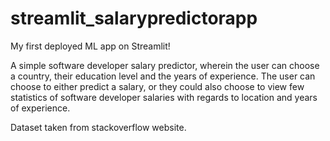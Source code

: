 # streamlit_salarypredictorapp
My first deployed ML app on Streamlit! 

A simple software developer salary predictor, wherein the user can choose a country, their education level and the years of experience. The user can choose to either predict a salary, or they could also choose to view few statistics of software developer salaries with regards to location and years of experience.

Dataset taken from stackoverflow website.
